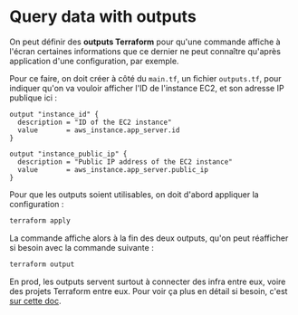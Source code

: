 # Query data with outputs

On peut définir des **outputs Terraform** pour qu'une commande affiche à l'écran certaines informations que ce dernier ne peut connaître qu'après application d'une configuration, par exemple.

Pour ce faire, on doit créer à côté du `main.tf`, un fichier `outputs.tf`, pour indiquer qu'on va vouloir afficher l'ID de l'instance EC2, et son adresse IP publique ici :

```JS
output "instance_id" {
  description = "ID of the EC2 instance"
  value       = aws_instance.app_server.id
}

output "instance_public_ip" {
  description = "Public IP address of the EC2 instance"
  value       = aws_instance.app_server.public_ip
}
```

Pour que les outputs soient utilisables, on doit d'abord appliquer la configuration :

```bash
terraform apply
```

La commande affiche alors à la fin des deux outputs, qu'on peut réafficher si besoin avec la commande suivante :

```bash
terraform output
```

En prod, les outputs servent surtout à connecter des infra entre eux, voire des projets Terraform entre eux. Pour voir ça plus en détail si besoin, c'est [sur cette doc](https://developer.hashicorp.com/terraform/tutorials/configuration-language/outputs).
